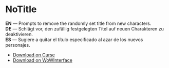 NoTitle
==========

**EN** — Prompts to remove the randomly set title from new characters.  
**DE** — Schlägt vor, den zufällig festgelegten Titel auf neuen Charakteren zu deaktivieren.  
**ES** — Sugiere a quitar el título especificado al azar de los nuevos personajes.

* [Download on Curse](https://mods.curse.com/addons/wow/no-title)
* [Download on WoWInterface](http://www.wowinterface.com/downloads/info22746-NoTitle.html)
